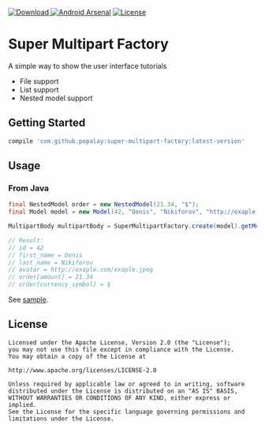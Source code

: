 [![Download](https://api.bintray.com/packages/popalay/maven/SuperMultipartFactory/images/download.svg) ](https://bintray.com/popalay/maven/SuperMultipartFactory/_latestVersion)
[![Android Arsenal](https://img.shields.io/badge/Android%20Arsenal-SuperMultipartFactory-brightgreen.svg?style=flat)](https://android-arsenal.com/details/1/5266)
[![License](https://img.shields.io/badge/license-Apache--2.0-green.svg)](https://github.com/Popalay/SuperMultipartFactory/blob/master/LICENSE)

# Super Multipart Factory

A simple way to show the user interface tutorials
* File support
* List support
* Nested model support

## Getting Started

```groovy
compile 'com.github.popalay:super-multipart-factory:latest-version'
```
## Usage

### From Java

```java
final NestedModel order = new NestedModel(21.34, "$");
final Model model = new Model(42, "Denis", "Nikiforov", "http://exaple.com/exaple.jpeg", order);

MultipartBody multipartBody = SuperMultipartFactory.create(model).getMultipartBody();

// Result:
// id = 42
// first_name = Denis
// last_name = Nikiforov
// avatar = http://exaple.com/exaple.jpeg
// order[amount] = 21.34
// order[currency_symbol] = $
```

See [sample](sample/src/main/java/com/github/popalay/sample/MainActivity.java).

License
-----

	Licensed under the Apache License, Version 2.0 (the "License");
	you may not use this file except in compliance with the License.
	You may obtain a copy of the License at

	http://www.apache.org/licenses/LICENSE-2.0

	Unless required by applicable law or agreed to in writing, software
	distributed under the License is distributed on an "AS IS" BASIS,
	WITHOUT WARRANTIES OR CONDITIONS OF ANY KIND, either express or implied.
	See the License for the specific language governing permissions and
	limitations under the License.
